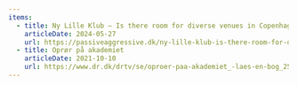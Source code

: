 ```yaml
---
items:
  - title: Ny Lille Klub – Is there room for diverse venues in Copenhagen?
    articleDate: 2024-05-27
    url: https://passiveaggressive.dk/ny-lille-klub-is-there-room-for-diverse-venues-in-copenhagen/
  - title: Oprør på akademiet
    articleDate: 2021-10-10
    url: https://www.dr.dk/drtv/se/oproer-paa-akademiet_-laes-en-bog_256072
---
```

<p></p>
